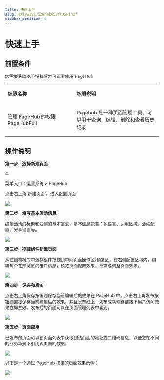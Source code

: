 ```yaml
---
title: 快速上手
slug: EXfywIvC7iXHhmk65VfcOSHin1f
sidebar_position: 0
---
```



# 快速上手

## 前置条件

您需要获取以下授权后方可正常使用 PageHub

<table>
<colgroup>
<col width="293"/>
<col width="392"/>
</colgroup>
<tbody>
<tr><td><p><b>权限名称</b></p></td><td><p><b>权限说明</b></p></td></tr>
<tr><td><p>管理 PageHub 的权限<br/>PageHubFull</p></td><td><p>Pagehub 是一种页面管理工具，可以用于查询、编辑、删除和查看历史记录</p></td></tr>
</tbody>
</table>

## 操作说明

<b>第一步：选择新建页面</b>

<div class="callout callout-bg-6 callout-border-6">
<div class='callout-emoji'>⚓</div>
<p>菜单入口：运营系统 &gt; PageHub</p>
</div>

点击右上角‘新建页面’，进入配置页面

<img src="/assets/Uvi8bylV7oN6QLxmBKGckYpOnac.png" src-width="2764" src-height="1410" align="center"/>

<b>第二步：填写基本活动信息</b>

编辑活动的标题和右侧的基本信息，基本信息包含：多语言、适用区域、活动配置、分享设置等。

<img src="/assets/Jgr6bOqK8oaKirxOs47coWR1nTf.png" src-width="2778" src-height="1422" align="center"/>

<b>第三步：拖拽组件配置页面</b>

从左侧物料库中选择组件拖拽到中间页面操作区/预览区，在右侧配置区域内，编辑每个在预览区的组件信息，预览页面配置效果，检查与调整页面效果。

<img src="/assets/CMtgbxQzmoXwgsxiDttcQBBvnQd.png" src-width="2776" src-height="1414" align="center"/>

<b>第四步：保存</b><b>和</b><b>发布</b>

点击右上角保存按钮则保存当前编辑后的效果在 PageHub 中。点击右上角发布按钮则直接保存当前编辑后的效果，并且发布线上，发布成功则该链接下用户访问效果立即生效。发布后的页面可以在页面管理列表中看到。

<img src="/assets/XVwtbFVk0o2d4kxNIG6cczyIn2g.png" src-width="3776" src-height="1850" align="center"/>

<b>第五步：页面应用</b>

已发布的页面可以在页面列表中获取到该页面的地址或二维码信息，以便您在不同的业务场景下引用该页面的数据。

<img src="/assets/EgdubVR1RoFAtRxyGnycsB9ZnJg.png" src-width="3760" src-height="1854" align="center"/>

以下是一个通过 PageHub 搭建的页面效果示例：

<img src="/assets/OftVb7LjGoJv4Exl2oqcUugpnDb.png" src-width="1284" src-height="2609" align="center"/>

